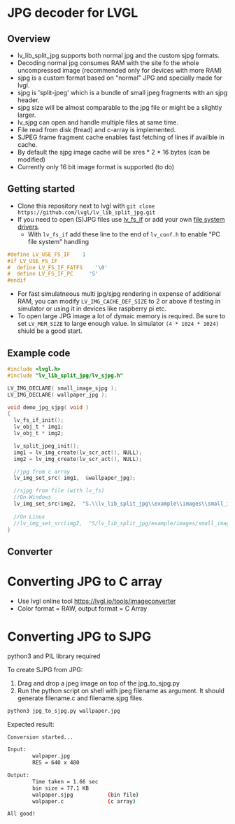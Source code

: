 # JPG decoder for LVGL

## Overview
  - lv_lib_split_jpg supports both normal jpg and the custom sjpg formats.
  - Decoding normal jpg consumes RAM with the site fo the whole uncompressed image (recommended only for devices with more RAM)
  - sjpg is a custom format based on "normal" JPG and specially made for lvgl.
  - sjpg is 'split-jpeg' which is a bundle of small jpeg fragments with an sjpg header.
  - sjpg size will be almost comparable to the jpg file or might be a slightly larger.
  - lv_sjpg can open and handle multiple files at same time.
  - File read from disk (fread) and c-array is implemented.
  - SJPEG frame fragment cache enables fast fetching of lines if availble in cache.
  - By default the sjpg image cache will be xres * 2 * 16 bytes (can be modified)
  - Currently only 16 bit image format is supported (to do)

## Getting started
- Clone this repository next to lvgl with `git clone https://github.com/lvgl/lv_lib_split_jpg.git`
- If you need to open (S)JPG files use [lv_fs_if](https://github.com/lvgl/lv_fs_if) or add your own [file system drivers](https://docs.lvgl.io/latest/en/html/overview/file-system.html).
  - With `lv_fs_if` add these line to the end of `lv_conf.h` to enable "PC file system" handling
```c
#define LV_USE_FS_IF	1
#if LV_USE_FS_IF
#  define LV_FS_IF_FATFS    '\0'
#  define LV_FS_IF_PC     'S'
#endif  
```
- For fast simulatneous multi jpg/sjpg rendering in expense of additional RAM, you can modify `LV_IMG_CACHE_DEF_SIZE` to 2 or above if testing in simulator or using it in devices like raspberry pi etc.
- To open large JPG image a lot of dymaic memory is required. Be sure to set `LV_MEM_SIZE` to large enough value. In simulator `(4 * 1024 * 1024)` shiuld be a good start.
 
## Example code
```c
#include <lvgl.h>
#include "lv_lib_split_jpg/lv_sjpg.h"

LV_IMG_DECLARE( small_image_sjpg );
LV_IMG_DECLARE( wallpaper_jpg );

void demo_jpg_sjpg( void )
{
  lv_fs_if_init();
  lv_obj_t * img1;
  lv_obj_t * img2;

  lv_split_jpeg_init();
  img1 = lv_img_create(lv_scr_act(), NULL);
  img2 = lv_img_create(lv_scr_act(), NULL);

  //jpg from c array
  lv_img_set_src( img1,  &wallpaper_jpg);

  //sjpg from file (with lv_fs)
  //On Windows
  lv_img_set_src(img2,  "S.\\lv_lib_split_jpg\\example\\images\\small_image.sjpg"); 
  
  //On Linux
  //lv_img_set_src(img2,  "S/lv_lib_split_jpg/example/images/small_image.sjpg"); 
}
```
## Converter

# Converting JPG to C array
  - Use lvgl online tool https://lvgl.io/tools/imageconverter 
  - Color format = RAW, output format = C Array
  
# Converting JPG to SJPG  
 python3 and PIL library required

To create SJPG from JPG:
1. Drag and drop a jpeg image on top of the jpg_to_sjpg.py 
2. Run the python script on shell with jpeg filename as argument. It should generate filename.c and filename.sjpg files.
```sh
python3 jpg_to_sjpg.py wallpaper.jpg
```
Expected result:
```sh
Conversion started...

Input:
        walpaper.jpg
        RES = 640 x 480

Output:
        Time taken = 1.66 sec
        bin size = 77.1 KB
        walpaper.sjpg           (bin file)
        walpaper.c              (c array)

All good!
```

